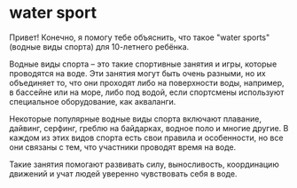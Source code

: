 # water sport

Привет! Конечно, я помогу тебе объяснить, что такое "water sports" (водные виды спорта) для 10-летнего ребёнка.

Водные виды спорта – это такие спортивные занятия и игры, которые проводятся на воде. Эти занятия могут быть очень разными, но их объединяет то, что они проходят либо на поверхности воды, например, в бассейне или на море, либо под водой, если спортсмены используют специальное оборудование, как акваланги.

Некоторые популярные водные виды спорта включают плавание, дайвинг, серфинг, греблю на байдарках, водное поло и многие другие. В каждом из этих видов спорта есть свои правила и особенности, но все они связаны с тем, что участники проводят время на воде.

Такие занятия помогают развивать силу, выносливость, координацию движений и учат людей уверенно чувствовать себя в воде.